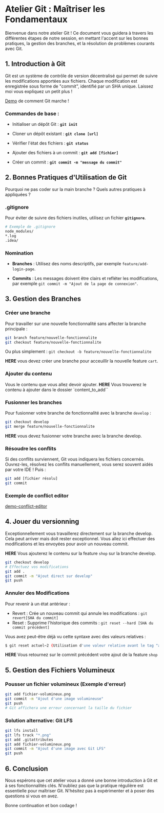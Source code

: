 
# Atelier Git : Maîtriser les Fondamentaux

Bienvenue dans notre atelier Git ! Ce document vous guidera à travers les différentes étapes de notre session, en mettant l'accent sur les bonnes pratiques, la gestion des branches, et la résolution de problèmes courants avec Git.

## 1. Introduction à Git

Git est un système de contrôle de version décentralisé qui permet de suivre les modifications apportées aux fichiers. Chaque modification est enregistrée sous forme de "commit", identifié par un SHA unique. Laissez moi vous expliquez un petit plus ! 

[Demo](https://media.discordapp.net/attachments/968976025813938206/1186052810668789790/demo-content-part.webm?ex=65e4e741&is=65d27241&hm=ee1fcaadf7378b0b3622e3e9550a2f45d5c30c00aac8a6b3162533dcfa51d83a&) de comment Git marche ! 

### Commandes de base :

- Initialiser un dépôt Git : **`git init`**

- Cloner un dépôt existant : **`git clone [url]`**

- Vérifier l'état des fichiers : **`git status`**

- Ajouter des fichiers à un commit : **`git add [fichier]`**

- Créer un commit : **`git commit -m "message du commit"`**

## 2. Bonnes Pratiques d'Utilisation de Git

Pourquoi ne pas coder sur la main branche ? Quels autres pratiques à appliquées ?

### .gitignore

Pour éviter de suivre des fichiers inutiles, utilisez un fichier **`gitignore`**.

```bash
# Exemple de .gitignore
node_modules/
*.log
.idea/
```

### Nomination

- **Branches** : Utilisez des noms descriptifs, par exemple `feature/add-login-page`.

- **Commits** : Les messages doivent être clairs et refléter les modifications, par exemple `git commit -m "Ajout de la page de connexion"`.

## 3. Gestion des Branches

### Créer une branche

Pour travailler sur une nouvelle fonctionnalité sans affecter la branche principale :

```bash
git branch feature/nouvelle-fonctionnalite
git checkout feature/nouvelle-fonctionnalite
``` 
Ou plus simplement : `git checkout -b feature/nouvelle-fonctionnalite`

**HERE** vous devez créer une branche pour acceuillir la nouvelle feature `cart`. 

### Ajouter du contenu 
Vous le contenu que vous allez devoir ajouter.
**HERE** Vous trouverez le contenu à ajouter dans le dossier `content_to_add``

### Fusionner les branches

Pour fusionner votre branche de fonctionnalité avec la branche `develop` :
```bash
git checkout develop
git merge feature/nouvelle-fonctionnalite
```

**HERE** vous devez fusionner votre branche avec la branche develop.

### Résoudre les conflits

Si des conflits surviennent, Git vous indiquera les fichiers concernés. Ouvrez-les, résolvez les conflits manuellement, vous serez souvent aidés par votre IDE ! Puis :
```bash
git add [fichier résolu]
git commit
```

### Exemple de conflict editor
[demo-conflict-editor](./img/1%20olERc7Z8qOUZFqpxRuut_g.png)

## 4. Jouer du versionning 

Exceptionnellement vous travaillerez directement sur la branche develop. Cela peut arriver mais doit rester exceptionnel. 
Vous allez ici effectuer des modifications et les envoyées pour avoir un nouveau commit.

**HERE** Vous ajouterez le contenu sur la feature `shop` sur la branche develop.

```bash
git checkout develop
# Effectuez vos modifications
git add .
git commit -m "Ajout direct sur develop"
git push
```

### Annuler des Modifications

Pour revenir à un état antérieur :

- Revert : Crée un nouveau commit qui annule les modifications : `git revert[SHA du commit]`
- Reset : Supprime l'historique des commits : `git reset --hard [SHA du commit précédent]`

Vous avez peut-être déjà vu cette syntaxe avec des valeurs relatives :
```bash
$ git reset actuel~2 (Utilisation d'une valeur relative avant le tag "actuel")
```

**HERE** Vous retournez sur le commit précédent votre ajout de la feature `shop`

## 5. Gestion des Fichiers Volumineux

### Pousser un fichier volumineux (Exemple d'erreur)
```bash
git add fichier-volumineux.png
git commit -m "Ajout d'une image volumineuse"
git push
# Git affichera une erreur concernant la taille du fichier
```

### Solution alternative: Git LFS
```bash
git lfs install
git lfs track "*.png"
git add .gitattributes
git add fichier-volumineux.png
git commit -m "Ajout d'une image avec Git LFS"
git push
```

## 6. Conclusion

Nous espérons que cet atelier vous a donné une bonne introduction à Git et à ses fonctionnalités clés. N'oubliez pas que la pratique régulière est essentielle pour maîtriser Git. N'hésitez pas à expérimenter et à poser des questions si vous en avez.

Bonne continuation et bon codage !